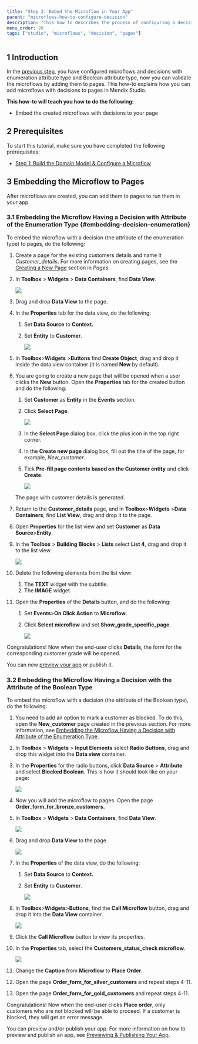 ```yaml
---
title: "Step 2: Embed the Microflow in Your App"
parent: "microflows-how-to-configure-decision"
description: "This how to describes the process of configuring a decision in in Mendix Studio."
menu_order: 20
tags: ["studio", "microflows", "decision", "pages"]
---
```


## 1 Introduction 

In the [previous step](microflows-how-to-configure-decision-p1), you have configured microflows and decisions with enumeration attribute type and Boolean attribute type, now you can validate the microflows by adding them to pages. This how-to explains how you can add microflows with decisions to pages in Mendix Studio. 

**This how-to will teach you how to do the following:**

* Embed the created microflows with decisions to your page

## 2 Prerequisites 

To start this tutorial, make sure you have completed the following prerequisites:

* [Step 1: Build the Domain Model & Configure a Microflow](microflows-how-to-configure-decision-p1)

## 3 Embedding the Microflow to Pages   

After microflows are created, you can add them to pages to run them in your app. 

### 3.1 Embedding the Microflow Having a Decision with Attribute of the Enumeration Type {#embedding-decision-enumeration} 

To embed the microflow with a decision (the attribute of the enumeration type) to pages, do the following:

1. Create a page for the existing customers details and name it *Customer_details*. For more information on creating pages, see the [Creating a New Page](/studio/page-editor) section in *Pages*.

2.  In **Toolbox** > **Widgets** > **Data Containers**, find **Data View**.

    ![](attachments/microflows-how-to-configure-decision/data-view.png)

3. Drag and drop **Data View** to the page.

4.  In the **Properties** tab for the data view, do the following:
    
    1. Set **Data Source** to **Context.**
    2. Set **Entity** to **Customer**.
    
        ![](attachments/microflows-how-to-configure-decision/data-view-properties.png)
    
5. In **Toolbox**>**Widgets** >**Buttons** find **Create Object**, drag and drop it inside the data view container (it is named **New** by default).

6. You are going to create a new page that will be opened when a user clicks the **New** button. Open the **Properties** tab for the created button and do the following:

    1. Set **Customer** as **Entity** in the **Events** section.
    2. Click **Select Page**.

        ![](attachments/microflows-how-to-configure-decision/create-button-properties.png) 

    3. In the **Select Page** dialog box, click the plus icon in the top right corner.
    4. In the **Create new page** dialog box, fill out the title of the page, for example, *New_customer*. 
    5. Tick **Pre-fill page contents based on the Customer entity** and click **Create**.

        ![](attachments/microflows-how-to-configure-decision/pre-fill-contents.png) 

   The page with customer details is generated.

7. Return to the **Customer_details** page, and in **Toolbox**>**Widgets** >**Data Containers**, find **List View**, drag and drop it to the page.

8. Open **Properties** for the list view and set **Customer** as **Data Source**>**Entity**.

9. In the **Toolbox** > **Building Blocks** > **Lists** select **List 4**, drag and drop it to the list view. 

    ![](attachments/microflows-how-to-configure-decision/list-view-list4.png) 

10. Delete the following elements from the list view:

    1. The **TEXT** widget with the subtitle. 
    2. The **IMAGE** widget.

11. Open the **Properties** of the **Details** button, and do the following:

    1. Set **Events**>**On Click Action** to **Microflow**.
    2. Click **Select microflow** and set **Show_grade_specific_page**.

        ![](attachments/microflows-how-to-configure-decision/details-button-microflow.png) 

Congratulations! Now when the end-user clicks **Details**, the form for the corresponding customer grade will be opened. 

You can now [preview your app](/studio/publishing-app) or publish it.

### 3.2 Embedding the Microflow Having a Decision with the Attribute of the Boolean Type 

To embed the microflow with a decision (the attribute of the Boolean type), do the following:

1. You need to add an option to mark a customer as blocked. To do this, open the **New_customer** page created in the previous section. For more information, see [Embedding the Microflow Having a Decision with Attribute of the Enumeration Type](#embedding-decision-enumeration).

2. In **Toolbox** > **Widgets** > **Input Elements** select **Radio Buttons**, drag and drop this widget into the **Data view** container.

3.  In the **Properties** for the radio buttons, click **Data Source** > **Attribute** and select **Blocked Boolean**. This is how it should look like on your page: 

    ![](attachments/microflows-how-to-configure-decision/new-customer-page-blocked-attribute.png)

4. Now you will add the microflow to pages. Open the page **Order_form_for_bronze_customers.**

5.  In **Toolbox** > **Widgets** > **Data Containers**, find **Data View**. 

    ![](attachments/microflows-how-to-configure-decision/data-view.png)

6.  Drag and drop **Data View** to the page.

    ![](attachments/microflows-how-to-configure-decision/data-view-select-data-view-source.png)

7.  In the **Properties** of the data view, do the following:
    
    1. Set **Data Source** to **Context.**
    2. Set **Entity** to **Customer**.
    
        ![](attachments/microflows-how-to-configure-decision/data-view-properties.png)
    
8. In **Toolbox**>**Widgets**>**Buttons**, find the **Call Microflow** button, drag and drop it into the **Data View** container. 

    ![](attachments/microflows-how-to-configure-decision/call-microflow-button-in-data-view.png)

9. Click the **Call Microflow** button to view its properties. 

10. In the **Properties** tab, select the **Customers_status_check microflow**. 

    ![](attachments/microflows-how-to-configure-decision/call-microflow-button-selected-microflow.png)

11. Change the **Caption** from **Microflow** to **Place Order**. 

12. Open the page **Order_form_for_silver_customers** and repeat steps 4-11.

13. Open the page **Order_form_for_gold_customers** and repeat steps 4-11.

Congratulations! Now when the end-user clicks **Place order**, only customers who are not blocked will be able to proceed. If a customer is blocked, they will get an error message. 

You can preview and/or publish your app. For more information on how to preview and publish an app, see [Previewing & Publishing Your App](/studio/publishing-app).

